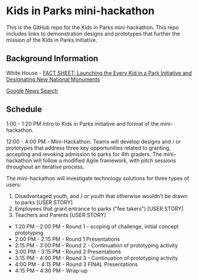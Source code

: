 # Kids in Parks mini-hackathon

This is the GitHub repo for the Kids in Parks mini-hackathon.  This repo includes links to demonstration designs and prototypes that further the mission of the Kids in Parks initiative.

Background Information
---

White House - [FACT SHEET: Launching the Every Kid in a Park Initiative and Designating New National Monuments](http://www.whitehouse.gov/the-press-office/2015/02/19/fact-sheet-launching-every-kid-park-initiative-and-designating-new-natio)

[Google News Search](https://news.google.com/news/story?ncl=d-jw9BmzJuN4TrMGVJMr5uMAxvN6M&q=kids+in+parks&lr=English&hl=en&sa=X&ei=MZfrVLGTGsq9ggT_toCQCQ&ved=0CCIQqgIwAQ)

Schedule
---

1:00 - 1:20 PM Intro to Kids in Parks initiative and format of the mini-hackathon.

12:00 - 4:00 PM - Mini-Hackathon.  Teams will develop designs and / or prototypes that address three key opportunities related to granting, accepting and revoking admission to parks for 4th graders.  The mini-hackathon will follow a modified Agile framework, with pitch sessions throughout an iterative process.

The mini-hackathon will investigate technology solutions for three types of users:

1. Disadvantaged youth, and / or youth that otherwise wouldn't be drawn to parks [USER STORY]
2. Employees that grant entrance to parks ("fee takers") [USER STORY]
3. Teachers and Parents [USER STORY]

- 1:20 PM - 2:00 PM - Round 1 - scoping of challenge, initial concept prototyping
- 2:00 PM - 2:15 PM - Round 1 Presentations
- 2:15 PM - 3:00 PM - Round 2 - Continuation of prototyping activity
- 3:00 PM - 3:15 PM - Round 2 Presentations
- 3:15 PM - 4:00 PM - Round 3 - Continuation of prototyping activity
- 4:00 PM - 4:15 PM - Round 3 FINAL Presentations
- 4:15 PM - 4:30 PM - Wrap-up

